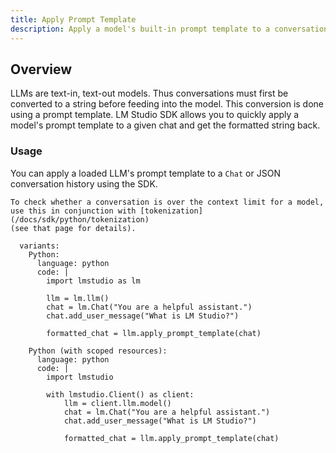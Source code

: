 ```yaml
---
title: Apply Prompt Template
description: Apply a model's built-in prompt template to a conversation
---
```


## Overview

LLMs are text-in, text-out models. Thus conversations must first be converted to a string before feeding into the model. This conversion is done using a prompt template. LM Studio SDK allows you to quickly apply a model's prompt template to a given chat and get the formatted string back.

### Usage

You can apply a loaded LLM's prompt template to a `Chat` or JSON conversation history using the SDK.

```lms_protip
To check whether a conversation is over the context limit for a model,
use this in conjunction with [tokenization](/docs/sdk/python/tokenization)
(see that page for details).
```

```lms_code_snippet
  variants:
    Python:
      language: python
      code: |
        import lmstudio as lm

        llm = lm.llm()
        chat = lm.Chat("You are a helpful assistant.")
        chat.add_user_message("What is LM Studio?")

        formatted_chat = llm.apply_prompt_template(chat)

    Python (with scoped resources):
      language: python
      code: |
        import lmstudio

        with lmstudio.Client() as client:
            llm = client.llm.model()
            chat = lm.Chat("You are a helpful assistant.")
            chat.add_user_message("What is LM Studio?")

            formatted_chat = llm.apply_prompt_template(chat)
```
